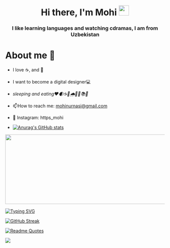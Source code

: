 <h1 align="center">Hi there, I'm Mohi</a> 
<img src="https://github.com/blackcater/blackcater/raw/main/images/Hi.gif" height="32"/></h1>
<h3 align="center">I like learning languages and watching cdramas, I am from Uzbekistan </h3>



<h1 >About me 🚀 </a></h1>

- I love ☕️, and 🍫
- I want to become a digital designer💻
- _sleeping and eating❤🌒☕️🍫🌧🍏🧸📚💜_


- :mailbox:How to reach me: mohinurnasi@gmail.com
- 📸 Instagram: https_mohi
- [![Anurag's GitHub stats](https://github-readme-stats.vercel.app/api?username=mohimoon&show_icons=true&theme=buefy)](https://github.com/anuraghazra/github-readme-stats)


<img src="https://habrastorage.org/getpro/habr/upload_files/5ff/bcb/03a/5ffbcb03abb1ccfaa54a6c2055e0fe58.gif" width="1023" height="220" data-src="https://habrastorage.org/getpro/habr/upload_files/5ff/bcb/03a/5ffbcb03abb1ccfaa54a6c2055e0fe58.gif">

[![Typing SVG](https://readme-typing-svg.herokuapp.com?color=%2336BCF7&lines=More)](https://git.io/typing-svg)

[![GitHub Streak](https://github-readme-streak-stats.herokuapp.com/?user=mohimoon&theme=calm)](https://git.io/streak-stats)


[![Readme Quotes](https://quotes-github-readme.vercel.app/api?type=horizontal&theme=light)](https://github.com/piyushsuthar/github-readme-quotes)


![](https://komarev.com/ghpvc/?username=your-github-mohimoon)

